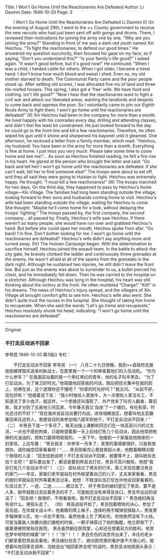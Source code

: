 Title: I Won't Go Home Until the Reactionaries Are Defeated
Author: Li Daomin
Date: 1946-10-20
Page: 3

　　I Won't Go Home Until the Reactionaries Are Defeated
    Li Daomin
    (I)
    On the evening of August 29th, I went to the ×× County government to receive the new recruits who had just been sent off with gongs and drums. There, I reviewed their motivations for joining the army one by one.
    "Why are you joining the army?"
    Standing in front of me was a dark-red youth named Xin Heichou.
    "To fight the reactionaries, to defend our good times." He answered my question succinctly, then focused his gaze on my face, as if saying, "Don't you understand this?"
    "Is your family's life good?" I asked again.
    "It wasn't good before, but it's good now!" He continued:
    "When I was a child, I herded cattle for others. When I got older, I became a hired hand. I don't know how much blood and sweat I shed. Even so, my old mother starved to death. The Communist Party came and the poor people stood up. After settling old scores, I was allocated five mu of land and three tile-roofed houses. This spring, I also got a 'free' wife. We have food and clothing. Isn't life good?"
    "Now I hear that the reactionaries want to fight a civil war and attack our liberated areas, wanting the landlords and despots to come back and oppress the poor. So I voluntarily came to join our Eighth Route Army to fight them. I won't go home until the reactionaries are defeated!"
    (II)
    Xin Heichou had been in the company for more than a month. He lived happily with his comrades every day, drilling and attending classes, and didn't feel the least bit constrained. He just looked forward to the day he could go to the front line and kill a few reactionaries. Therefore, he often wiped his gun until it shone and sharpened his bayonet until it gleamed.
    One afternoon, he received a letter from a family member, which read:
    "Heichou, my husband: You have been in the army for more than a month. Everything is fine at home. I just miss you very much. Please take some time to come home and see me!"...
    As soon as Heichou finished reading, he felt a fire rise in his heart. He glared at the person who brought the letter and said:
    "Go back and tell her! I won't go home until the reactionaries are defeated. If she can't wait, tell her to find someone else!"
    The troops were about to set off, and they all said they were going to Huixian to fight. Heichou was extremely happy. He thought, "I must kill a few reactionaries!"
    (III)
    The troops marched for two days. On the third day, they happened to pass by Heichou's home village—Xin Village. The families had long been standing outside the village, looking forward to their sons and husbands coming home to visit. Heichou's wife had been standing outside the village, waiting for Heichou to come. She thought: "Maybe he'll come home for a look, without delaying the troops' fighting."
    The troops passed by, the first company, the second company… all passed by.
    Finally, Heichou's wife saw Heichou. If there weren't so many people, she would have run over and grabbed Heichou's hand. But before she could open her mouth, Heichou spoke from afar:
    "Go back! I'm fine. Don't bother looking for me. I won't go home until the reactionaries are defeated!"
    Heichou's wife didn't say anything more and turned away.
    (IV)
    The Huixian Campaign began. With the determination to sacrifice himself, Heichou joined the assault team. In the battle to attack the city gate, he bravely climbed the ladder and continuously threw grenades at the enemy. He wasn't afraid at all of the sparks from the grenades in the dark night. Although he sustained two injuries, he still didn't leave the front line.
    But just as the enemy was about to surrender to us, a bullet pierced his chest, and he immediately fell down. Then he was carried to the hospital on a stretcher.
    Although Heichou was lying in the hospital, his heart was still thinking about the victory at the front. He often mumbled "Charge!" "Kill!" in his dreams.
    The news of Heichou's injury spread, and the villagers of Xin Village all brought comfort gifts to see him. Heichou's wife also went.
    She didn't quite trust the nurses in the hospital. She thought of taking him home to recuperate. When she said the words "Let's go home and recuperate," Heichou resolutely shook his head, indicating:
    "I won't go home until the reactionaries are defeated!"



<hr /> 

Original: 


### 不打走反动派不回家
李导民
1946-10-20
第3版()
专栏：

　　不打走反动派不回家
    李导民
    （一）
    八月二十九日傍晚，我到××县政府去接收刚被锣鼓欢送来的新战士，在那里我一个一个的审查着他们的入伍动机。
    “你为什么参军？”
    在我面前站着的是一个黑红黑红的青年，他的名子叫辛黑丑。
    “为了打反动派，为了保卫好时光。”他简捷地回答我的问话，随后把目光集中在我的脸上，仿佛在说，这个道理你还不懂吧？
    “你家的时光好吗？”我又问。
    “从前不好，现在好啦！”他接着说下去：
    “我小时候给人家放牛，大一点便给人家当长工，不知道流了多少血汗，就这样，一个老娘还叫饿死了，共产党来了叫穷人翻身，算旧账，我才分到了五亩地三间瓦房，今年春天我又‘自由’了一个媳妇，有吃有穿，时光还过的不好？”
    “现在我听说反动派要打内战，进攻咱解放区，想着叫地主恶霸重回来压迫穷人，我便自动的来参加咱八路军和他干，不打走反动派不回来！”
    （二）
    辛黑丑下连一个多月了，每天出操上课都和同志们在一块高高兴兴的过生活，一点也不感到拘束，只是盼望着那一天上前线打死几个反动派，因此他常把枪擦的光油油的，把刺刀磨得明晃晃的。
    一天下午，他接到一个家属给他捎来的一封家信，上边写着：
    “黑丑我夫：你参军一月多了，家里的事情都很好，只是我很想你，请你抽空回家看看吧！”……
    黑丑刚看完心里就冒起火来，他瞪着眼睛对那个捎信的人说：
    “回去给她说吧！不打走反动派不回家，她要等不上，就叫她另去找个主吧！”
    部队要出发了，都说是要到辉县去打仗，黑丑可高兴极啦，他想“我非打死几个反动派不可”！
    （三）
    部队经过了两天的行军，第三天恰恰要过黑丑的家门——辛庄，家属们老早就站在村外眺望着自己的儿子、丈夫来家看看，黑丑的媳妇早就站在村外等着黑丑过来，她想：不耽误队伍打仗也许他会回家看看的。
    队伍过去了，一连、二连…………都过去了。
    终于黑丑的媳妇望见了黑丑，要不是人多，她早就跑过去拉着黑丑的手了，可是她还没有来得及张口，黑丑早远远的说话了：
    “回去吧！我很好，不用看我啦，我不打走反动派不回家！”
    黑丑媳妇再没有说什么，便扭头走了。
    （四）
    辉县战役开始了，黑丑抱着牺牲的决心，参加了突击组，在攻城关战斗中，他勇敢的爬上梯子，连续的用手榴弹投掷敌人，黑夜里手榴弹冒火花，他一点也不害怕，虽然他身上负了两处伤，但他依然没有下火线。
    可是当着敌人快要向我们缴枪的时候，一颗子弹穿过了他的胸膛，他立即倒下了，接着便被担架抬往医院。
    黑丑虽然躺在医院里，心却还在想着前方的胜利，他常在梦中哝哝的喊着“冲”！！！“杀”！！！
    黑丑负伤的消息传出来了，辛庄的老乡们都拿着慰劳品去看他，黑丑媳妇也去了。
    她对医院里的看护是不大放心的，她想着叫他回家去调养，当她说出“咱回家养去吧”的话时，黑丑坚决地摇摇头表示：
    “不打走反动派我不回家”！
